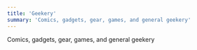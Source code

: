 ```yaml
---
title: 'Geekery'
summary: 'Comics, gadgets, gear, games, and general geekery'
---
```

Comics, gadgets, gear, games, and general geekery
